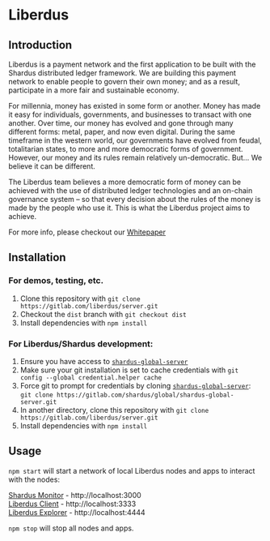 # Liberdus

## Introduction 

Liberdus is a payment network and the first application to be built with the Shardus distributed ledger framework. We are building this payment network to enable people to govern their own money; and as a result, participate in a more fair and sustainable economy.

For millennia, money has existed in some form or another. Money has made it easy for individuals, governments, and businesses to transact with one another. Over time, our money has evolved and gone through many different forms: metal, paper, and now even digital. During the same timeframe in the western world, our governments have evolved from feudal, totalitarian states, to more and more democratic forms of government. However, our money and its rules remain relatively un-democratic. But… We believe it can be different. 

The Liberdus team believes a more democratic form of money can be achieved with the use of distributed ledger technologies and an on-chain governance system – so that every decision about the rules of the money is made by the people who use it. This is what the Liberdus project aims to achieve.

For more info, please checkout our [Whitepaper](https://liberdus.com/Liberdus-Whitepaper-19.10.19.pdf)

## Installation

### For demos, testing, etc.

1. Clone this repository with `git clone https://gitlab.com/liberdus/server.git`
2. Checkout the `dist` branch with `git checkout dist`
3. Install dependencies with `npm install`

### For Liberdus/Shardus development:

1. Ensure you have access to [`shardus-global-server`](https://gitlab.com/shardus/global/shardus-global-server)
2. Make sure your git installation is set to cache credentials with `git config --global credential.helper cache`
3. Force git to prompt for credentials by cloning [`shardus-global-server`](https://gitlab.com/shardus/global/shardus-global-server):  
   `git clone https://gitlab.com/shardus/global/shardus-global-server.git`
4. In another directory, clone this repository with `git clone https://gitlab.com/liberdus/server.git`
5. Install dependencies with `npm install`

## Usage

`npm start` will start a network of local Liberdus nodes and apps to interact with the nodes:

[Shardus Monitor](https://gitlab.com/shardus/monitor-server) - http://localhost:3000  
[Liberdus Client](https://gitlab.com/liberdus/web-client/liberdus-web-client) - http://localhost:3333  
[Liberdus Explorer](https://gitlab.com/liberdus/explorer-server) - http://localhost:4444    

`npm stop` will stop all nodes and apps.
